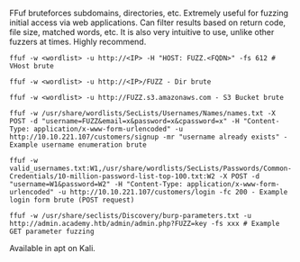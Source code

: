 FFuf bruteforces subdomains, directories, etc. Extremely useful for fuzzing initial access via web applications. Can filter results based on return code, file size, matched words, etc. It is also very intuitive to use, unlike other fuzzers at times. Highly recommend. 

```shell
ffuf -w <wordlist> -u http://<IP> -H "HOST: FUZZ.<FQDN>" -fs 612 # VHost brute

ffuf -w <wordlist> -u http://<IP>/FUZZ - Dir brute

ffuf -w <wordlist> -u http://FUZZ.s3.amazonaws.com - S3 Bucket brute

ffuf -w /usr/share/wordlists/SecLists/Usernames/Names/names.txt -X POST -d "username=FUZZ&email=x&password=x&cpassword=x" -H "Content-Type: application/x-www-form-urlencoded" -u http://10.10.221.107/customers/signup -mr "username already exists" - Example username enumeration brute

ffuf -w valid_usernames.txt:W1,/usr/share/wordlists/SecLists/Passwords/Common-Credentials/10-million-password-list-top-100.txt:W2 -X POST -d "username=W1&password=W2" -H "Content-Type: application/x-www-form-urlencoded" -u http://10.10.221.107/customers/login -fc 200 - Example login form brute (POST request)

ffuf -w /usr/share/seclists/Discovery/burp-parameters.txt -u http://admin.academy.htb/admin/admin.php?FUZZ=key -fs xxx # Example GET parameter fuzzing

```

Available in apt on Kali.
